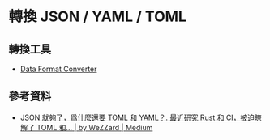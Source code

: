 # 轉換 JSON / YAML / TOML

## 轉換工具
* [Data Format Converter](https://toolkit.site/format.html)


## 參考資料
* [JSON 就夠了，爲什麼還要 TOML 和 YAML？. 最近研究 Rust 和 CI，被迫瞭解了 TOML 和… | by WeZZard | Medium](https://medium.com/@WeZZard/json-%E5%B0%B1%E5%A4%A0%E4%BA%86-%E7%88%B2%E4%BB%80%E9%BA%BC%E9%82%84%E8%A6%81-toml-%E5%92%8C-yaml-9f0a288dcdbf)
